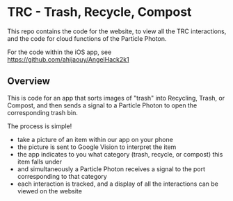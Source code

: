 # TRC - Trash, Recycle, Compost
This repo contains the code for the website, to view all the TRC interactions, and the code for cloud functions of the Particle Photon.

For the code within the iOS app, see https://github.com/ahijaouy/AngelHack2k1

## Overview

This is code for an app that sorts images of "trash" into Recycling, Trash, or Compost, and then sends a signal to a Particle Photon to open the corresponding trash bin.

The process is simple!
* take a picture of an item within our app on your phone
* the picture is sent to Google Vision to interpret the item
* the app indicates to you what category (trash, recycle, or compost) this item falls under
* and simultaneously a Particle Photon receives a signal to the port corresponding to that category
* each interaction is tracked, and a display of all the interactions can be viewed on the website

